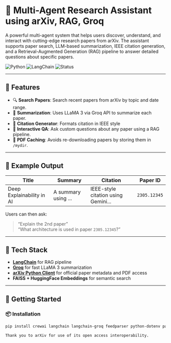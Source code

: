 
# 🧠 Multi-Agent Research Assistant using arXiv, RAG, Groq 

A powerful multi-agent system that helps users discover, understand, and interact with cutting-edge research papers from arXiv. The assistant supports paper search, LLM-based summarization, IEEE citation generation, and a Retrieval-Augmented Generation (RAG) pipeline to answer detailed questions about specific papers.

![Python](https://img.shields.io/badge/Python-3.9%2B-blue)
![LangChain](https://img.shields.io/badge/LangChain-Enabled-yellow)
![Status](https://img.shields.io/badge/Status-Prototype-green)

---

## 📌 Features

- 🔍 **Search Papers**: Search recent papers from arXiv by topic and date range.
- 🧠 **Summarization**: Uses LLaMA 3 via Groq API to summarize each paper.
- 📄 **Citation Generator**: Formats citation in IEEE style 
- 🧾 **Interactive QA**: Ask custom questions about any paper using a RAG pipeline.
- 💾 **PDF Caching**: Avoids re-downloading papers by storing them in `/mydir`.

---

## 📂 Example Output

| Title | Summary | Citation | Paper ID |
|-------|---------|----------|----------|
| Deep Explainability in AI | A summary using ... | IEEE-style citation using Gemini... | `2305.12345` |

Users can then ask:
> “Explain the 2nd paper”  
> “What architecture is used in paper `2305.12345`?”

---

## 🔧 Tech Stack

- **[LangChain](https://www.langchain.com/)** for RAG pipeline
- **[Groq](https://console.groq.com/)** for fast LLaMA 3 summarization
- **[arXiv Python Client](https://github.com/lukasschwab/arxiv.py)** for official paper metadata and PDF access
- **FAISS + HuggingFace Embeddings** for semantic search

---

## 🚀 Getting Started

### 📦 Installation

```bash
pip install crewai langchain langchain-groq feedparser python-dotenv pandas tqdm arxiv pypdf sentence-transformers faiss-cpu

Thank you to arXiv for use of its open access interoperability.
